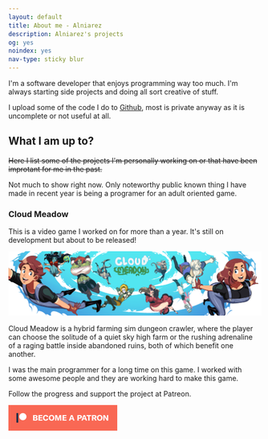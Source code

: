 ```yaml
---
layout: default
title: About me - Alniarez
description: Alniarez's projects
og: yes
noindex: yes
nav-type: sticky blur
---
```

<section class="boxed margin">
    <p>I'm a software developer that enjoys programming way too much. I'm always starting side projects and doing all sort creative of stuff.</p>
    <p>I upload some of the code I do to <a href="https://github.com/alniarez">Github</a>, most is private anyway as it is uncomplete or not useful at all.</p>
</section>
<section>
  <h2>What I am up to?</h2>
  <p style="text-decoration: line-through">Here I list some of the projects I'm personally working on or that have been improtant for me in the past.</p>
  <p>Not much to show right now. Only noteworthy public known thing I have made in recent year is being a programer for an adult oriented game.</p>
  <h3>Cloud Meadow</h3>
  <p>This is a video game I worked on for more than a year. It's still on development but about to be released!</p>
  <img class="rounded image center" src="/assets/images/CM_Banner_January_2018.png" alt="Cloud Meadow banner">
  <p>Cloud Meadow is a hybrid farming sim dungeon crawler, where the player can choose the solitude of a quiet sky high farm or the rushing adrenaline of a raging battle inside abandoned ruins, both of which benefit one another.</p>
  <p>I was the main programmer for a long time on this game. I worked with some awesome people and they are working hard to make this game.</p>
  <p>Follow the progress and support the project at Patreon.</p>
  <p><a href="https://www.patreon.com/CloudMeadow"><img src="/assets/images//become_a_patron_button.png" alt="Become a patron" class="image"></a></p>
</section>
